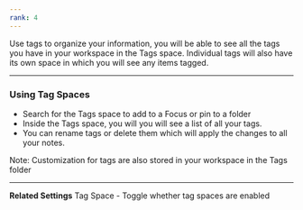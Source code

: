 ```yaml
---
rank: 4
---
```

Use tags to organize your information, you will be able to see all the tags you have in your workspace in the Tags space. Individual tags will also have its own space in which you will see any items tagged.

---
### Using Tag Spaces

- Search for the Tags space to add to a Focus or pin to a folder
- Inside the Tags space, you will you will see a list of all your tags.
- You can rename tags or delete them which will apply the changes to all your notes.

Note: Customization for tags are also stored in your workspace in the Tags folder

---

**Related Settings**
Tag Space - Toggle whether tag spaces are enabled